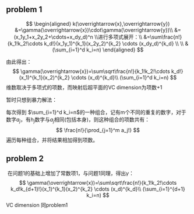 ## problem 1

$$
\begin{aligned}
k(\overrightarrow{x},\overrightarrow{y})
&=\gamma(\overrightarrow{x})\cdot\gamma(\overrightarrow{y})\\
&=(x_1y_1+x_2y_2+\cdots+x_dy_d)^n
\\进行多项式展开：\\
&=\sum\frac{n!}{k_1!k_2!\cdots k_d!}(x_1y_1)^{k_1}(x_2y_2)^{k_2} \cdots (x_dy_d)^{k_d}
\\ \\
&(\sum_{i=1}^d k_i=n)
\end{aligned}
$$

由此得出：
$$
\gamma(\overrightarrow{x})=\sum\sqrt\frac{n!}{k_1!k_2!\cdots k_d!}(x_1)^{k_1}(x_2)^{k_2} \cdots (x_d)^{k_d}\\
(\sum_{i=1}^d k_i=n)
$$
维数取决于多项式的项数，而映射后超平面的VC dimension为项数+1

暂时只想到暴力解法：

每次得到 $\sum_{i=1}^d k_i=n$的一种组合，记有m个不同的重复的数字，对于数字$a_j$，有$h_j$数字与$a_j$相同(包括本身)，则这种组合的项数共有：
$$
\frac{n!}{\prod_{j=1}^m a_j!}
$$
遍历每种组合，并将结果相加得到项数。







## problem 2

​	在问题1的基础上增加了常数项1，与问题1同理，得出$\gamma$：
$$
\gamma(\overrightarrow{x})=\sum\sqrt\frac{n!}{k_1!k_2!\cdots k_d!k_{d+1}!}(x_1)^{k_1}(x_2)^{k_2} \cdots (x_d)^{k_d}\\
(\sum_{i=1}^{d+1} k_i=n)
$$
VC dimension 同problem1


